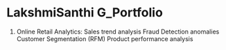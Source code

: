 # LakshmiSanthi G_Portfolio
1. Online Retail Analytics:
      Sales trend analysis
      Fraud Detection anomalies
      Customer Segmentation (RFM)
      Product performance analysis
